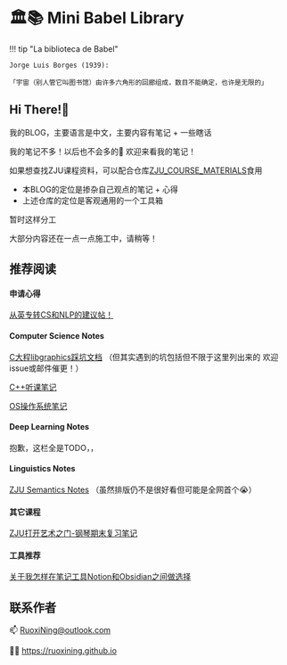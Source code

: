 # 🏛️📚 Mini Babel Library


!!! tip "La biblioteca de Babel"

    Jorge Luis Borges (1939):
    
    「宇宙（别人管它叫图书馆）由许多六角形的回廊组成，数目不能确定，也许是无限的」


## Hi There!👋
我的BLOG，主要语言是中文，主要内容有笔记 + 一些瞎话

我的笔记不多！以后也不会多的😤 欢迎来看我的笔记！

如果想查找ZJU课程资料，可以配合仓库[ZJU_COURSE_MATERIALS](https://github.com/ruoxining/ZJU_COURSE_MATERIALS)食用

- 本BLOG的定位是掺杂自己观点的笔记 + 心得
- 上述仓库的定位是客观通用的一个工具箱

暂时这样分工

大部分内容还在一点一点施工中，请稍等！

## 推荐阅读

#### 申请心得

[从英专转CS和NLP的建议帖！](https://ruoxining.github.io/OBvault/Application/ZJU%20English%20Major%20to%20CS%26NLP/)

#### Computer Science Notes

[C大程libgraphics踩坑文档](https://ruoxining.github.io/OBvault/CS_Notes/C%E5%A4%A7%E7%A8%8Blibgraphics%E8%B8%A9%E5%9D%91%E6%96%87%E6%A1%A3/) （但其实遇到的坑包括但不限于这里列出来的 欢迎issue或邮件催更！）

[C++听课笔记](https://ruoxining.github.io/OBvault/CS_Notes/%E6%88%91%E7%9A%84C%2B%2B%E5%AD%A6%E4%B9%A0%E8%AE%B0%E5%BD%95/%E5%90%AC%E8%AF%BE%EF%BC%88ZJU%20%26%20Stanford%20CS106B%EF%BC%89/)

[OS操作系统笔记](https://ruoxining.github.io/OBvault/CS_Notes/OS%E6%93%8D%E4%BD%9C%E7%B3%BB%E7%BB%9F/)

#### Deep Learning Notes

抱歉，这栏全是TODO，，

#### Linguistics Notes

[ZJU Semantics Notes](https://ruoxining.github.io/OBvault/Linguistics_Notes/Semantics/) （虽然排版仍不是很好看但可能是全网首个😭）

#### 其它课程

[ZJU打开艺术之门-钢琴期末复习笔记](https://ruoxining.github.io/OBvault/Other_Courses/%E6%89%93%E5%BC%80%E8%89%BA%E6%9C%AF%E4%B9%8B%E9%97%A8-%E9%92%A2%E7%90%B4%E6%9C%9F%E6%9C%AB%E5%A4%8D%E4%B9%A0/)

#### 工具推荐

[关于我怎样在笔记工具Notion和Obsidian之间做选择](https://ruoxining.github.io/OBvault/%E7%9E%8E%E8%AF%B4%E4%B8%80%E4%BA%9B%E4%B8%9C%E8%A5%BF/Notion%E5%92%8CObsidian%EF%BC%8C%E9%80%89%E5%93%AA%E4%B8%80%E4%B8%AA/)


<!-- ## 更新日志

【19/11/2023】Update了一些暑期的论文阅读笔记和两三门ling/CS课。开了一个24fall申请历程的坑。12月ddl月过去就开始填！

【28/07/2023】换站了！居然做到了把Ob和Mkdocs合并在了同一个文件夹。把Notion的东西也搬上来了！ -->


## 联系作者

📫 RuoxiNing@outlook.com

🧑‍💻 https://ruoxining.github.io
